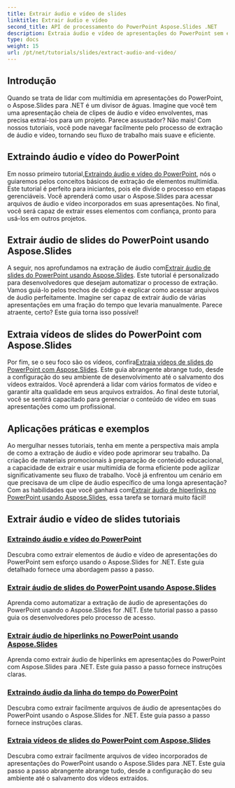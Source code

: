 ```yaml
---
title: Extrair áudio e vídeo de slides
linktitle: Extrair áudio e vídeo
second_title: API de processamento do PowerPoint Aspose.Slides .NET
description: Extraia áudio e vídeo de apresentações do PowerPoint sem esforço usando o Aspose.Slides para .NET com nossos tutoriais passo a passo abrangentes.
type: docs
weight: 15
url: /pt/net/tutorials/slides/extract-audio-and-video/
---
```

## Introdução

Quando se trata de lidar com multimídia em apresentações do PowerPoint, o Aspose.Slides para .NET é um divisor de águas. Imagine que você tem uma apresentação cheia de clipes de áudio e vídeo envolventes, mas precisa extraí-los para um projeto. Parece assustador? Não mais! Com nossos tutoriais, você pode navegar facilmente pelo processo de extração de áudio e vídeo, tornando seu fluxo de trabalho mais suave e eficiente.

## Extraindo áudio e vídeo do PowerPoint

 Em nosso primeiro tutorial,[Extraindo áudio e vídeo do PowerPoint](./extracting-audio-and-video/), nós o guiaremos pelos conceitos básicos de extração de elementos multimídia. Este tutorial é perfeito para iniciantes, pois ele divide o processo em etapas gerenciáveis. Você aprenderá como usar o Aspose.Slides para acessar arquivos de áudio e vídeo incorporados em suas apresentações. No final, você será capaz de extrair esses elementos com confiança, pronto para usá-los em outros projetos.

## Extrair áudio de slides do PowerPoint usando Aspose.Slides

 A seguir, nos aprofundamos na extração de áudio com[Extrair áudio de slides do PowerPoint usando Aspose.Slides](./extract-audio-from-powerpoint/). Este tutorial é personalizado para desenvolvedores que desejam automatizar o processo de extração. Vamos guiá-lo pelos trechos de código e explicar como acessar arquivos de áudio perfeitamente. Imagine ser capaz de extrair áudio de várias apresentações em uma fração do tempo que levaria manualmente. Parece atraente, certo? Este guia torna isso possível!

## Extraia vídeos de slides do PowerPoint com Aspose.Slides

 Por fim, se o seu foco são os vídeos, confira[Extraia vídeos de slides do PowerPoint com Aspose.Slides](./extract-videos-from-powerpoint-slides/). Este guia abrangente abrange tudo, desde a configuração do seu ambiente de desenvolvimento até o salvamento dos vídeos extraídos. Você aprenderá a lidar com vários formatos de vídeo e garantir alta qualidade em seus arquivos extraídos. Ao final deste tutorial, você se sentirá capacitado para gerenciar o conteúdo de vídeo em suas apresentações como um profissional.

## Aplicações práticas e exemplos

Ao mergulhar nesses tutoriais, tenha em mente a perspectiva mais ampla de como a extração de áudio e vídeo pode aprimorar seu trabalho. Da criação de materiais promocionais à preparação de conteúdo educacional, a capacidade de extrair e usar multimídia de forma eficiente pode agilizar significativamente seu fluxo de trabalho. Você já enfrentou um cenário em que precisava de um clipe de áudio específico de uma longa apresentação? Com as habilidades que você ganhará com[Extrair áudio de hiperlinks no PowerPoint usando Aspose.Slides](./extract-audio-from-hyperlinks/), essa tarefa se tornará muito fácil!

## Extrair áudio e vídeo de slides tutoriais
### [Extraindo áudio e vídeo do PowerPoint](./extracting-audio-and-video/)
Descubra como extrair elementos de áudio e vídeo de apresentações do PowerPoint sem esforço usando o Aspose.Slides for .NET. Este guia detalhado fornece uma abordagem passo a passo.
### [Extrair áudio de slides do PowerPoint usando Aspose.Slides](./extract-audio-from-powerpoint/)
Aprenda como automatizar a extração de áudio de apresentações do PowerPoint usando o Aspose.Slides for .NET. Este tutorial passo a passo guia os desenvolvedores pelo processo de acesso.
### [Extrair áudio de hiperlinks no PowerPoint usando Aspose.Slides](./extract-audio-from-hyperlinks/)
Aprenda como extrair áudio de hiperlinks em apresentações do PowerPoint com Aspose.Slides para .NET. Este guia passo a passo fornece instruções claras.
### [Extraindo áudio da linha do tempo do PowerPoint](./extracting-audio-from-timeline/)
Descubra como extrair facilmente arquivos de áudio de apresentações do PowerPoint usando o Aspose.Slides for .NET. Este guia passo a passo fornece instruções claras.
### [Extraia vídeos de slides do PowerPoint com Aspose.Slides](./extract-videos-from-powerpoint-slides/)
Descubra como extrair facilmente arquivos de vídeo incorporados de apresentações do PowerPoint usando o Aspose.Slides para .NET. Este guia passo a passo abrangente abrange tudo, desde a configuração do seu ambiente até o salvamento dos vídeos extraídos.